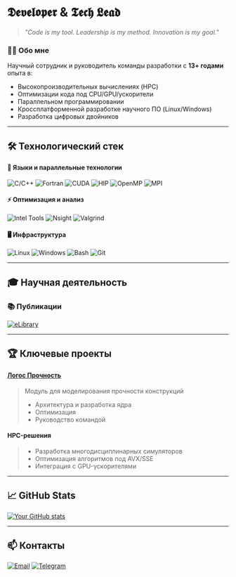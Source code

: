 # 𝕯𝖊𝖛𝖊𝖑𝖔𝖕𝖊𝖗 & 𝕿𝖊𝖈𝖍 𝕷𝖊𝖆𝖉
> *"Code is my tool. Leadership is my method. Innovation is my goal."*

### 👨‍💻 Обо мне
Научный сотрудник и руководитель команды разработки с **13+ годами** опыта в:
- Высокопроизводительных вычислениях (HPC)
- Оптимизации кода под CPU/GPU/ускорители
- Параллельном программировании
- Кроссплатформенной разработке научного ПО (Linux/Windows)
- Разработка цифровых двойников
---

## 🛠 Технологический стек

#### 🔧 Языки и параллельные технологии
![C/C++](https://img.shields.io/badge/-C/C++-00599C?style=for-the-badge&logo=c%2B%2B&logoColor=white)
![Fortran](https://img.shields.io/badge/-Fortran-734F96?style=for-the-badge&logo=fortran&logoColor=white)
![CUDA](https://img.shields.io/badge/-CUDA-76B900?style=for-the-badge&logo=nvidia&logoColor=white)
![HIP](https://img.shields.io/badge/-HIP-FF6600?style=for-the-badge&logo=amd&logoColor=white)
![OpenMP](https://img.shields.io/badge/-OpenMP-0096FF?style=for-the-badge)
![MPI](https://img.shields.io/badge/-MPI-0077B5?style=for-the-badge)

#### ⚡ Оптимизация и анализ
![Intel Tools](https://img.shields.io/badge/-Intel_VTune/Advisor-0071C5?style=for-the-badge&logo=intel&logoColor=white)
![Nsight](https://img.shields.io/badge/-Nsight-76B900?style=for-the-badge&logo=nvidia&logoColor=white)
![Valgrind](https://img.shields.io/badge/-Valgrind-FF6C37?style=for-the-badge)

#### 🖥 Инфраструктура
![Linux](https://img.shields.io/badge/-Linux-FCC624?style=for-the-badge&logo=linux&logoColor=black)
![Windows](https://img.shields.io/badge/-Windows-0078D6?style=for-the-badge&logo=windows&logoColor=white)
![Bash](https://img.shields.io/badge/-Bash-4EAA25?style=for-the-badge&logo=gnu-bash&logoColor=white)
![Git](https://img.shields.io/badge/-Git-F05032?style=for-the-badge&logo=git&logoColor=white)

---
## 🎓 Научная деятельность
### 📚 Публикации
[![eLibrary](https://img.shields.io/badge/-eLibrary-4285F4?style=flat&logo=google-scholar&logoColor=white)](https://elibrary.ru/author_items.asp?authorid=1192802)

---
## 🏆 Ключевые проекты

#### [Логос Прочность](http://logos.vniief.ru/)
> Модуль для моделирования прочности конструкций  
> - Архитектура и разработка ядра  
> - Оптимизация
> - Руководство командой

#### HPC-решения
> - Разработка многодисциплинарных симуляторов  
> - Оптимизация алгоритмов под AVX/SSE  
> - Интеграция с GPU-ускорителями

---

## 📈 GitHub Stats
[![Your GitHub stats](https://github-readme-stats.vercel.app/api?username=yourname&show_icons=true&theme=dark)](https://github.com/yourname)

---

## 📫 Контакты
[![Email](https://img.shields.io/badge/-fogolomidov@yandex.ru-FF0000?style=flat&logo=mail.ru&logoColor=white)](mailto:fogolomidov@yandex.ru)
[![Telegram](https://img.shields.io/badge/-@philoktet-26A5E4?style=flat&logo=telegram&logoColor=white)](https://t.me/philoktet)
